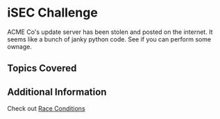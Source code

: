 # iSEC Challenge
ACME Co's update server has been stolen and posted on the internet. It seems like a bunch of janky python code.  See if you can perform some ownage.

## Topics Covered

## Additional Information

Check out [Race Conditions](https://en.wikipedia.org/wiki/Race_condition)
